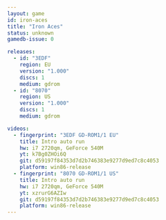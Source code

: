 ```yaml
---
layout: game
id: iron-aces
title: "Iron Aces"
status: unknown
gamedb-issue: 0

releases:
  - id: "3EDF"
    region: EU
    version: "1.000"
    discs: 1
    medium: gdrom
  - id: "8070"
    region: US
    version: "1.000"
    discs: 1
    medium: gdrom

videos:
  - fingerprint: "3EDF GD-ROM1/1 EU"
    title: Intro auto run
    hw: i7 2720qm, GeForce 540M
    yt: k7Bg0ZHOi6Q
    git: d59197f84353d7d2b746383e9277d9ed7c8c4053
    platform: win86-release
  - fingerprint: "8070 GD-ROM1/1 US"
    title: Intro auto run
    hw: i7 2720qm, GeForce 540M
    yt: xzrurG6AZIw
    git: d59197f84353d7d2b746383e9277d9ed7c8c4053
    platform: win86-release
---
```

